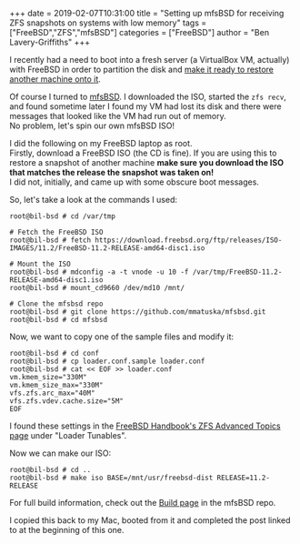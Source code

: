 +++
date = 2019-02-07T10:31:00
title = "Setting up mfsBSD for receiving ZFS snapshots on systems with low memory"
tags = ["FreeBSD","ZFS","mfsBSD"]
categories =  ["FreeBSD"]
author = "Ben Lavery-Griffiths"
+++

I recently had a need to boot into a fresh server (a VirtualBox VM, actually) with FreeBSD in order to partition the disk and [make it ready to restore another machine onto it](/2019/02/07/restore-freebsd-from-a-zfs-snapshot/).

Of course I turned to [mfsBSD](https://mfsbsd.vx.sk).  I downloaded the ISO, started the `zfs recv`, and found sometime later I found my VM had lost its disk and there were messages that looked like the VM had run out of memory.  
No problem, let's spin our own mfsBSD ISO!

I did the following on my FreeBSD laptop as root.  
Firstly, download a FreeBSD ISO (the CD is fine).  If you are using this to restore a snapshot of another machine **make sure you download the ISO that matches the release the snapshot was taken on!**  
I did not, initially, and came up with some obscure boot messages.

So, let's take a look at the commands I used:

```
root@bil-bsd # cd /var/tmp

# Fetch the FreeBSD ISO
root@bil-bsd # fetch https://download.freebsd.org/ftp/releases/ISO-IMAGES/11.2/FreeBSD-11.2-RELEASE-amd64-disc1.iso

# Mount the ISO
root@bil-bsd # mdconfig -a -t vnode -u 10 -f /var/tmp/FreeBSD-11.2-RELEASE-amd64-disc1.iso
root@bil-bsd # mount_cd9660 /dev/md10 /mnt/

# Clone the mfsbsd repo
root@bil-bsd # git clone https://github.com/mmatuska/mfsbsd.git
root@bil-bsd # cd mfsbsd
```

Now, we want to copy one of the sample files and modify it:

```
root@bil-bsd # cd conf
root@bil-bsd # cp loader.conf.sample loader.conf
root@bil-bsd # cat << EOF >> loader.conf
vm.kmem_size="330M"
vm.kmem_size_max="330M"
vfs.zfs.arc_max="40M"
vfs.zfs.vdev.cache.size="5M"
EOF
```

I found these settings in the [FreeBSD Handbook's ZFS Advanced Topics page](idp62455800) under "Loader Tunables".

Now we can make our ISO:

```
root@bil-bsd # cd ..
root@bil-bsd # make iso BASE=/mnt/usr/freebsd-dist RELEASE=11.2-RELEASE
```

For full build information, check out the [Build page](https://github.com/mmatuska/mfsbsd/blob/master/BUILD.md) in the mfsBSD repo.

I copied this back to my Mac, booted from it and completed the post linked to at the beginning of this one.